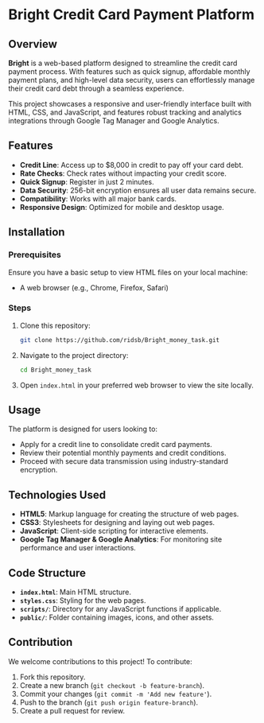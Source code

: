 # Bright Credit Card Payment Platform

## Overview
**Bright** is a web-based platform designed to streamline the credit card payment process. With features such as quick signup, affordable monthly payment plans, and high-level data security, users can effortlessly manage their credit card debt through a seamless experience. 

This project showcases a responsive and user-friendly interface built with HTML, CSS, and JavaScript, and features robust tracking and analytics integrations through Google Tag Manager and Google Analytics.

## Features
- **Credit Line**: Access up to $8,000 in credit to pay off your card debt.
- **Rate Checks**: Check rates without impacting your credit score.
- **Quick Signup**: Register in just 2 minutes.
- **Data Security**: 256-bit encryption ensures all user data remains secure.
- **Compatibility**: Works with all major bank cards.
- **Responsive Design**: Optimized for mobile and desktop usage.

## Installation

### Prerequisites
Ensure you have a basic setup to view HTML files on your local machine:
- A web browser (e.g., Chrome, Firefox, Safari)

### Steps
1. Clone this repository:
   ```bash
   git clone https://github.com/ridsb/Bright_money_task.git
   ```

2. Navigate to the project directory:
   ```bash
   cd Bright_money_task
   ```

3. Open `index.html` in your preferred web browser to view the site locally.

## Usage
The platform is designed for users looking to:
- Apply for a credit line to consolidate credit card payments.
- Review their potential monthly payments and credit conditions.
- Proceed with secure data transmission using industry-standard encryption.

## Technologies Used
- **HTML5**: Markup language for creating the structure of web pages.
- **CSS3**: Stylesheets for designing and laying out web pages.
- **JavaScript**: Client-side scripting for interactive elements.
- **Google Tag Manager & Google Analytics**: For monitoring site performance and user interactions.

## Code Structure
- **`index.html`**: Main HTML structure.
- **`styles.css`**: Styling for the web pages.
- **`scripts/`**: Directory for any JavaScript functions if applicable.
- **`public/`**: Folder containing images, icons, and other assets.

## Contribution
We welcome contributions to this project! To contribute:
1. Fork this repository.
2. Create a new branch (`git checkout -b feature-branch`).
3. Commit your changes (`git commit -m 'Add new feature'`).
4. Push to the branch (`git push origin feature-branch`).
5. Create a pull request for review.



